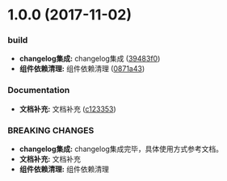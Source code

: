 <a name="1.0.0"></a>
# 1.0.0 (2017-11-02)


### build

* **changelog集成:** changelog集成 ([39483f0](https://github.com/tinper-bee/bee-tree/commit/39483f0))
* **组件依赖清理:** 组件依赖清理 ([0871a43](https://github.com/tinper-bee/bee-tree/commit/0871a43))


### Documentation

* **文档补充:** 文档补充 ([c123353](https://github.com/tinper-bee/bee-tree/commit/c123353))


### BREAKING CHANGES

* **changelog集成:** changelog集成完毕，具体使用方式参考文档。
* **文档补充:** 文档补充
* **组件依赖清理:** 组件依赖清理



